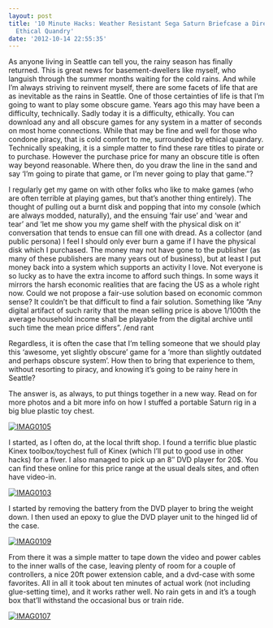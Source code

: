 ```yaml
---
layout: post
title: '10 Minute Hacks: Weather Resistant Sega Saturn Briefcase a Direct Result of
  Ethical Quandry'
date: '2012-10-14 22:55:35'
---
```



As anyone living in Seattle can tell you, the rainy season has finally returned. This is great news for basement-dwellers like myself, who languish through the summer months waiting for the cold rains. And while I’m always striving to reinvent myself, there are some facets of life that are as inevitable as the rains in Seattle. One of those certainties of life is that I’m going to want to play some obscure game. Years ago this may have been a difficulty, technically. Sadly today it is a difficulty, ethically. You can download any and all obscure games for any system in a matter of seconds on most home connections. While that may be fine and well for those who condone piracy, that is cold comfort to me, surrounded by ethical quandary. Technically speaking, it is a simple matter to find these rare titles to pirate or to purchase. However the purchase price for many an obscure title is often way beyond reasonable. Where then, do you draw the line in the sand and say ‘I’m going to pirate that game, or I’m never going to play that game.”?

I regularly get my game on with other folks who like to make games (who are often terrible at playing games, but that’s another thing entirely). The thought of pulling out a burnt disk and popping that into my console (which are always modded, naturally), and the ensuing ‘fair use’ and ‘wear and tear’ and ‘let me show you my game shelf with the physical disk on it’ conversation that tends to ensue can fill one with dread. As a collector (and public persona) I feel I should only ever burn a game if I have the physical disk which I purchased. The money may not have gone to the publisher (as many of these publishers are many years out of business), but at least I put money back into a system which supports an activity I love. Not everyone is so lucky as to have the extra income to afford such things. In some ways it mirrors the harsh economic realities that are facing the US as a whole right now. Could we not propose a fair-use solution based on economic common sense? It couldn’t be that difficult to find a fair solution. Something like “Any digital artifact of such rarity that the mean selling price is above 1/100th the average household income shall be playable from the digital archive until such time the mean price differs”. /end rant

Regardless, it is often the case that I’m telling someone that we should play this ‘awesome, yet slightly obscure’ game for a ‘more than slightly outdated and perhaps obscure system’. How then to bring that experience to them, without resorting to piracy, and knowing it’s going to be rainy here in Seattle?

The answer is, as always, to put things together in a new way. Read on for more photos and a bit more info on how I stuffed a portable Saturn rig in a big blue plastic toy chest.

[![](http://www.hunterdavis.com/content/images/2012/10/IMAG01051-150x150.jpg "IMAG0105")](http://www.hunterdavis.com/content/images/2012/10/IMAG01051.jpg)

I started, as I often do, at the local thrift shop. I found a terrific blue plastic Kinex toolbox/toychest full of Kinex (which I’ll put to good use in other hacks) for a fiver. I also managed to pick up an 8″ DVD player for 20$. You can find these online for this price range at the usual deals sites, and often have video-in.

[![](http://www.hunterdavis.com/content/images/2012/10/IMAG0103-150x150.jpg "IMAG0103")](http://www.hunterdavis.com/content/images/2012/10/IMAG0103.jpg)

I started by removing the battery from the DVD player to bring the weight down. I then used an epoxy to glue the DVD player unit to the hinged lid of the case.

[![](http://www.hunterdavis.com/content/images/2012/10/IMAG0109-150x150.jpg "IMAG0109")](http://www.hunterdavis.com/content/images/2012/10/IMAG0109.jpg)

From there it was a simple matter to tape down the video and power cables to the inner walls of the case, leaving plenty of room for a couple of controllers, a nice 20ft power extension cable, and a dvd-case with some favorites. All in all it took about ten minutes of actual work (not including glue-setting time), and it works rather well. No rain gets in and it’s a tough box that’ll withstand the occasional bus or train ride.

[![](http://www.hunterdavis.com/content/images/2012/10/IMAG01071-150x150.jpg "IMAG0107")](http://www.hunterdavis.com/content/images/2012/10/IMAG01071.jpg)


